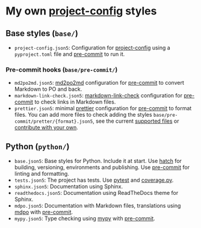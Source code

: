 # My own [project-config] styles

## Base styles (`base/`)

- `project-config.json5`: Configuration for [project-config] using a
  `pyproject.toml` file and [pre-commit] to run it.

### Pre-commit hooks (`base/pre-commit/`)

- `md2po2md.json5`: [md2po2md] configuration for [pre-commit]
  to convert Markdown to PO and back.
- `markdown-link-check.json5`: [markdown-link-check] configuration
  for [pre-commit] to check links in Markdown files.
- `prettier.json5`: minimal [prettier] configuration for [pre-commit] to
  format files. You can add more files to check adding the styles
  `base/pre-commit/pretter/{format}.json5`, see the current
  [supported files][pre-commit-prettier-formats] or
  [contribute with your own][pull-requests-link].

## Python (`python/`)

- `base.json5`: Base styles for Python. Include it at start. Use [hatch]
  for building, versioning, environments and publishing. Use [pre-commit]
  for linting and formatting.
- `tests.json5`: The project has tests. Use [pytest] and [coverage.py].
- `sphinx.json5`: Documentation using Sphinx.
- `readthedocs.json5`: Documentation using ReadTheDocs theme for Sphinx.
- `mdpo.json5`: Documentation with Markdown files, translations using
  [mdpo] with [pre-commit].
- `mypy.json5`: Type checking using [mypy] with [pre-commit].

<!-- External links: -->

[project-config]: https://github.com/mondeja/project-config
[pytest]: https://docs.pytest.org/en/latest/
[coverage.py]: https://coverage.readthedocs.io
[mdpo]: https://mondeja.github.io/mdpo/
[mypy]: https://mypy.readthedocs.io/en/latest/
[pre-commit]: https://pre-commit.com
[md2po2md]: https://mondeja.github.io/mdpo/latest/pre-commit-hooks.html#md2po2md
[markdown-link-check]: https://github.com/tcort/markdown-link-check
[prettier]: https://prettier.io
[hatch]: https://hatch.pypa.io/

<!-- Internal links: -->

[pull-requests-link]: https://github.com/mondeja/project-config-styles/pulls
[pre-commit-prettier-formats]: https://github.com/mondeja/project-config-styles/tree/master/base/pre-commit/prettier
